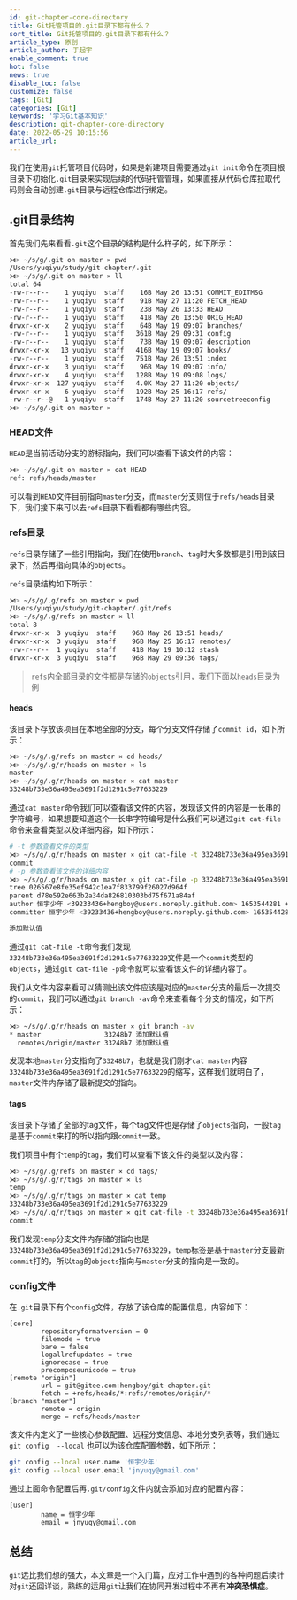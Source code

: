```yaml
---
id: git-chapter-core-directory
title: Git托管项目的.git目录下都有什么？
sort_title: Git托管项目的.git目录下都有什么？
article_type: 原创
article_author: 于起宇
enable_comment: true
hot: false
news: true
disable_toc: false
customize: false
tags: [Git]
categories: [Git]
keywords: '学习Git基本知识'
description: git-chapter-core-directory
date: 2022-05-29 10:15:56
article_url:
---
```


我们在使用`git`托管项目代码时，如果是新建项目需要通过`git init`命令在项目根目录下初始化`.git`目录来实现后续的代码托管管理，如果直接从代码仓库拉取代码则会自动创建`.git`目录与远程仓库进行绑定。

<!--more-->
## .git目录结构

首先我们先来看看`.git`这个目录的结构是什么样子的，如下所示：

```bash
⋊> ~/s/g/.git on master ⨯ pwd                                                                                                                                                                                                                                                                          10:24:08
/Users/yuqiyu/study/git-chapter/.git
⋊> ~/s/g/.git on master ⨯ ll                                                                                                                                                                                                                                                                           10:24:09
total 64
-rw-r--r--    1 yuqiyu  staff    16B May 26 13:51 COMMIT_EDITMSG
-rw-r--r--    1 yuqiyu  staff    91B May 27 11:20 FETCH_HEAD
-rw-r--r--    1 yuqiyu  staff    23B May 26 13:33 HEAD
-rw-r--r--    1 yuqiyu  staff    41B May 26 13:50 ORIG_HEAD
drwxr-xr-x    2 yuqiyu  staff    64B May 19 09:07 branches/
-rw-r--r--    1 yuqiyu  staff   361B May 29 09:31 config
-rw-r--r--    1 yuqiyu  staff    73B May 19 09:07 description
drwxr-xr-x   13 yuqiyu  staff   416B May 19 09:07 hooks/
-rw-r--r--    1 yuqiyu  staff   751B May 26 13:51 index
drwxr-xr-x    3 yuqiyu  staff    96B May 19 09:07 info/
drwxr-xr-x    4 yuqiyu  staff   128B May 19 09:08 logs/
drwxr-xr-x  127 yuqiyu  staff   4.0K May 27 11:20 objects/
drwxr-xr-x    6 yuqiyu  staff   192B May 25 16:17 refs/
-rw-r--r--@   1 yuqiyu  staff   174B May 27 11:20 sourcetreeconfig
⋊> ~/s/g/.git on master ⨯  
```

### HEAD文件

`HEAD`是当前活动分支的游标指向，我们可以查看下该文件的内容：

```bash
⋊> ~/s/g/.git on master ⨯ cat HEAD                                                                                                                                                                                                                                                                     11:17:22
ref: refs/heads/master
```

可以看到`HEAD`文件目前指向`master`分支，而`master`分支则位于`refs/heads`目录下，我们接下来可以去`refs`目录下看看都有哪些内容。

### refs目录

`refs`目录存储了一些引用指向，我们在使用`branch`、`tag`时大多数都是引用到该目录下，然后再指向具体的`objects`。

`refs`目录结构如下所示：

```bash
⋊> ~/s/g/.g/refs on master ⨯ pwd                                                                                                                                                                                                                                                                       11:26:27
/Users/yuqiyu/study/git-chapter/.git/refs
⋊> ~/s/g/.g/refs on master ⨯ ll                                                                                                                                                                                                                                                                        11:26:28
total 8
drwxr-xr-x  3 yuqiyu  staff    96B May 26 13:51 heads/
drwxr-xr-x  3 yuqiyu  staff    96B May 25 16:17 remotes/
-rw-r--r--  1 yuqiyu  staff    41B May 19 10:12 stash
drwxr-xr-x  3 yuqiyu  staff    96B May 29 09:36 tags/
```

> `refs`内全部目录的文件都是存储的`objects`引用，我们下面以`heads`目录为例

#### heads

该目录下存放该项目在本地全部的分支，每个分支文件存储了`commit id`，如下所示：

```bash
⋊> ~/s/g/.g/refs on master ⨯ cd heads/                                                                                                                                                                                                                                                                 09:01:37
⋊> ~/s/g/.g/r/heads on master ⨯ ls                                                                                                                                                                                                                                                                     09:03:13
master
⋊> ~/s/g/.g/r/heads on master ⨯ cat master                                                                                                                                                                                                                                                             09:03:13
33248b733e36a495ea3691f2d1291c5e77633229
```

通过`cat master`命令我们可以查看该文件的内容，发现该文件的内容是一长串的字符编号，如果想要知道这个一长串字符编号是什么我们可以通过`git cat-file`命令来查看类型以及详细内容，如下所示：

```bash
# -t 参数查看文件的类型
⋊> ~/s/g/.g/r/heads on master ⨯ git cat-file -t 33248b733e36a495ea3691f2d1291c5e77633229                                                                                                                                                                                                               09:32:11
commit
# -p 参数查看该文件的详细内容
⋊> ~/s/g/.g/r/heads on master ⨯ git cat-file -p 33248b733e36a495ea3691f2d1291c5e77633229                                                                                                                                                                                                               09:59:48
tree 026567e8fe35ef942c1ea7f833799f26027d964f
parent d78e592e663b2a34da826810303bd75f671a84af
author 恒宇少年 <39233436+hengboy@users.noreply.github.com> 1653544281 +0800
committer 恒宇少年 <39233436+hengboy@users.noreply.github.com> 1653544281 +0800

添加默认值

```

通过`git cat-file -t`命令我们发现`33248b733e36a495ea3691f2d1291c5e77633229`文件是一个`commit`类型的`objects`，通过`git cat-file -p`命令就可以查看该文件的详细内容了。

我们从文件内容来看可以猜测出该文件应该是对应的`master`分支的最后一次提交的`commit`，我们可以通过`git branch -av`命令来查看每个分支的情况，如下所示：

```bash
⋊> ~/s/g/.g/r/heads on master ⨯ git branch -av                                                                                                                                                                                                                                                         09:07:59
* master                33248b7 添加默认值
  remotes/origin/master 33248b7 添加默认值
```

发现本地`master`分支指向了`33248b7`，也就是我们刚才`cat master`内容`33248b733e36a495ea3691f2d1291c5e77633229`的缩写，这样我们就明白了，`master`文件内存储了最新提交的指向。

#### tags

该目录下存储了全部的tag文件，每个tag文件也是存储了`objects`指向，一般`tag`是基于`commit`来打的所以指向跟`commit`一致。

我们项目中有个`temp`的`tag`，我们可以查看下该文件的类型以及内容：

```bash
⋊> ~/s/g/.g/refs on master ⨯ cd tags/                                                                                                                                                                                                                                                                  10:13:42
⋊> ~/s/g/.g/r/tags on master ⨯ ls                                                                                                                                                                                                                                                                      10:13:43
temp
⋊> ~/s/g/.g/r/tags on master ⨯ cat temp                                                                                                                                                                                                                                                                10:13:44
33248b733e36a495ea3691f2d1291c5e77633229
⋊> ~/s/g/.g/r/tags on master ⨯ git cat-file -t 33248b733e36a495ea3691f2d1291c5e77633229                                                                                                                                                                                                                10:13:46
commit
```

我们发现`temp`分支文件内存储的指向也是`33248b733e36a495ea3691f2d1291c5e77633229`，`temp`标签是基于`master`分支最新`commit`打的，所以`tag`的`objects`指向与`master`分支的指向是一致的。

### config文件

在`.git`目录下有个`config`文件，存放了该仓库的配置信息，内容如下：

```
[core]
        repositoryformatversion = 0
        filemode = true
        bare = false
        logallrefupdates = true
        ignorecase = true
        precomposeunicode = true
[remote "origin"]
        url = git@gitee.com:hengboy/git-chapter.git
        fetch = +refs/heads/*:refs/remotes/origin/*
[branch "master"]
        remote = origin
        merge = refs/heads/master
```

该文件内定义了一些核心参数配置、远程分支信息、本地分支列表等，我们通过`git config  --local` 也可以为该仓库配置参数，如下所示：

```bash
git config --local user.name '恒宇少年'
git config --local user.email 'jnyuqy@gmail.com'
```

通过上面命令配置后再`.git/config`文件内就会添加对应的配置内容：

```
[user]
        name = 恒宇少年
        email = jnyuqy@gmail.com
```



## 总结

`git`远比我们想的强大，本文章是一个入门篇，应对工作中遇到的各种问题后续针对`git`还回详谈，熟练的运用`git`让我们在协同开发过程中不再有**冲突恐惧症**。
